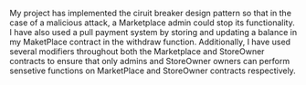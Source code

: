 My project has implemented the ciruit breaker design pattern so that in the case of a malicious attack, a Marketplace admin could stop its functionality.
I have also used a pull payment system by storing and updating a balance in my MaketPlace contract in the withdraw function.
Additionally, I have used several modifiers throughout both the Marketplace and StoreOwner contracts to ensure that only admins and StoreOwner owners can perform sensetive functions on MarketPlace and StoreOwner contracts respectively.

